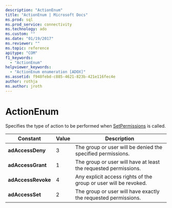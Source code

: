 ```yaml
---
description: "ActionEnum"
title: "ActionEnum | Microsoft Docs"
ms.prod: sql
ms.prod_service: connectivity
ms.technology: ado
ms.custom: ""
ms.date: "01/19/2017"
ms.reviewer: ""
ms.topic: reference
apitype: "COM"
f1_keywords: 
  - "ActionEnum"
helpviewer_keywords: 
  - "ActionEnum enumeration [ADOX]"
ms.assetid: f948febd-c885-4621-823b-421e116fec4e
author: rothja
ms.author: jroth
---
```

# ActionEnum
Specifies the type of action to be performed when [SetPermissions](./setpermissions-method-adox.md) is called.  
  
|Constant|Value|Description|  
|--------------|-----------|-----------------|  
|**adAccessDeny**|3|The group or user will be denied the specified permissions.|  
|**adAccessGrant**|1|The group or user will have at least the requested permissions.|  
|**adAccessRevoke**|4|Any explicit access rights of the group or user will be revoked.|  
|**adAccessSet**|2|The group or user will have exactly the requested permissions.|